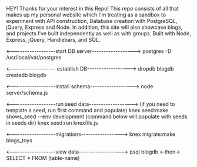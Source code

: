 HEY! Thanks for your interest in this Repo! This repo consists of all that makes up my personal website which I'm treating as a sandbox to experiment with API construction, Database creation with PostgreSQL, jQuery, Express and Node. In addition, this site will also showcase blogs, and projects I've built independently as well as with groups. Built with Node, Express, jQuery, Handlebars, and SQL.

<------------------start DB server------------------>
postgres -D /usr/local/var/postgres

<------------------ establish DB------------------>
dropdb blogdb 
createdb blogdb

<------------------install schema------------------>
node server/schema.js

<------------------run seed data------------------>
(if you need to template a seed, run first command and populate)
knex seed:make shows_seed --env development 
(command below will populate with seeds in seeds dir)
knex seed:run knexfile.js

<------------------migrations----------------->
knex migrate:make blogs_toys

<------------------view data------------------>
psql blogdb <-then-> SELECT * FROM (table-name)
